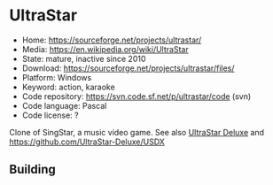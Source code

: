 # UltraStar

- Home: https://sourceforge.net/projects/ultrastar/
- Media: https://en.wikipedia.org/wiki/UltraStar
- State: mature, inactive since 2010
- Download: https://sourceforge.net/projects/ultrastar/files/
- Platform: Windows
- Keyword: action, karaoke
- Code repository: https://svn.code.sf.net/p/ultrastar/code (svn)
- Code language: Pascal
- Code license: ?

Clone of SingStar, a music video game.
See also [UltraStar Deluxe](https://usdx.eu/) and https://github.com/UltraStar-Deluxe/USDX


## Building
